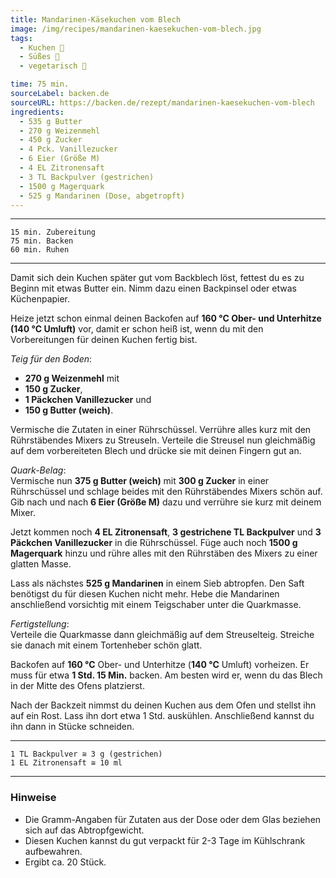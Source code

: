 ```yaml
---
title: Mandarinen-Käsekuchen vom Blech
image: /img/recipes/mandarinen-kaesekuchen-vom-blech.jpg
tags:
  - Kuchen 🍰
  - Süßes 🍬
  - vegetarisch 🌿

time: 75 min.
sourceLabel: backen.de
sourceURL: https://backen.de/rezept/mandarinen-kaesekuchen-vom-blech
ingredients:
  - 535 g Butter
  - 270 g Weizenmehl
  - 450 g Zucker
  - 4 Pck. Vanillezucker
  - 6 Eier (Größe M)
  - 4 EL Zitronensaft
  - 3 TL Backpulver (gestrichen)
  - 1500 g Magerquark
  - 525 g Mandarinen (Dose, abgetropft)
---
```

***
    15 min. Zubereitung
    75 min. Backen
    60 min. Ruhen
***

Damit sich dein Kuchen später gut vom Backblech löst, fettest du es zu Beginn 
mit etwas Butter ein. Nimm dazu einen Backpinsel oder etwas Küchenpapier.

Heize jetzt schon einmal deinen Backofen auf **160 °C Ober- und Unterhitze 
(140 °C Umluft)** vor, damit er schon heiß ist, wenn du mit den Vorbereitungen 
für deinen Kuchen fertig bist.

*Teig für den Boden*:

  * **270 g Weizenmehl** mit 
  * **150 g Zucker**, 
  * **1 Päckchen Vanillezucker** und
  * **150 g Butter (weich)**.

Vermische die Zutaten in einer Rührschüssel. 
Verrühre alles kurz mit den Rührstäbendes Mixers zu Streuseln.
Verteile die Streusel nun gleichmäßig auf dem vorbereiteten Blech und 
drücke sie mit deinen Fingern gut an. 
<p></p>

*Quark-Belag*:<br>
Vermische nun **375 g Butter (weich)** mit **300 g Zucker** in einer 
Rührschüssel und schlage beides mit den Rührstäbendes Mixers schön auf.
Gib nach und nach **6 Eier (Größe M)** dazu und verrühre sie kurz mit 
deinem Mixer.

Jetzt kommen noch **4 EL Zitronensaft**, **3 gestrichene TL Backpulver** 
und **3 Päckchen Vanillezucker** in die Rührschüssel.
Füge auch noch **1500 g Magerquark** hinzu und rühre alles mit den 
Rührstäben des Mixers zu einer glatten Masse. 

Lass als nächstes **525 g Mandarinen** in einem Sieb abtropfen. 
Den Saft benötigst du für diesen Kuchen nicht mehr. 
Hebe die Mandarinen anschließend vorsichtig mit einem Teigschaber 
unter die Quarkmasse. 

*Fertigstellung*:<br>
Verteile die Quarkmasse dann gleichmäßig auf dem Streuselteig. 
Streiche sie danach mit einem Tortenheber schön glatt.

Backofen auf **160 °C** Ober- und Unterhitze (**140 °C** Umluft) vorheizen.
Er muss für etwa **1 Std. 15 Min.** backen. Am besten wird er, 
wenn du das Blech in der Mitte des Ofens platzierst.

Nach der Backzeit nimmst du deinen Kuchen aus dem Ofen und stellst ihn 
auf ein Rost. Lass ihn dort etwa 1 Std. auskühlen. Anschließend kannst 
du ihn dann in Stücke schneiden.

<!--
  1. Damit sich dein Kuchen später gut vom Backblech löst, fettest du es zu 
  Beginn mit etwas Butter ein. Nimm dazu einen Backpinsel oder etwas Küchenpapier. 
  damit er schon heiß ist, wenn du mit den Vorbereitungen für deinen Kuchen fertig bist. 
  1. *Teig für den Boden:* Vermische in einer Rührschüssel
  **270 g Weizenmehl** mit 
  **150 g Zucker**, 
  **1 Päckchen Vanillezucker** und
  **150 g Butter (weich)**. 
  Verrühre alles kurz mit den Rührstäbendes Mixers zu Streuseln. 
  1. Verteile die Streusel nun gleichmäßig auf dem vorbereiteten Blech und drücke sie mit deinen Fingern gut an.
  1. Vermische nun **375 g Butter (weich)** mit **300 g Zucker** in einer Rührschüssel 
  und schlage beides mit den Rührstäbendes Mixers schön auf.
  1. Gib nach und nach **6 Eier (Größe M)** dazu und verrühre sie kurz mit deinem Mixer.  
  1. Jetzt kommen noch **4 EL Zitronensaft**, **3 gestrichene TL Backpulver** 
  und **3 Päckchen Vanillezucker** in die Rührschüssel. 
  1. Füge auch noch **1500 g Magerquark** hinzu und rühre alles mit den Rührstäben des Mixers zu einer glatten Masse. 
  1. Lass als nächstes **525 g Mandarinen** in einem Sieb abtropfen. 
  Den Saft benötigst du für diesen Kuchen nicht mehr. 
  Hebe die Mandarinen anschließend vorsichtig mit einem Teigschaber unter die Quarkmasse. 
  1. Verteile die Quarkmasse dann gleichmäßig auf dem Streuselteig. 
  Streiche sie danach mit einem Tortenheber schön glatt.
  1. Backofen auf **160 °C** Ober- und Unterhitze (**140 °C** Umluft) vorheizen.
  Er muss für etwa **1 Std. 15 Min.** backen. Am besten wird er, wenn du das Blech in der Mitte des Ofens platzierst.
  1. Nach der Backzeit nimmst du deinen Kuchen aus dem Ofen und stellst ihn auf ein Rost. 
  Lass ihn dort etwa 1 Std. auskühlen. Anschließend kannst du ihn dann in Stücke schneiden.
-->
***
    1 TL Backpulver ≅ 3 g (gestrichen)
    1 EL Zitronensaft ≅ 10 ml
***

### Hinweise

  * Die Gramm-Angaben für Zutaten aus der Dose oder dem Glas beziehen sich auf das Abtropfgewicht.
  * Diesen Kuchen kannst du gut verpackt für 2-3 Tage im Kühlschrank aufbewahren. 
  * Ergibt ca. 20 Stück.

